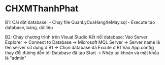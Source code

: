 # CHXMThanhPhat
B1: Cài đặt database: - Chạy file QuanLyCuaHangXeMay.sql  - Execute tạo database, bảng, dữ liệu

B2: Chạy chương trình trên Visual Studio
Kết nối database:
Vào Server Explorer -> Connect to Database  -> Microsoft MQL Server -> Server name là tên server sử dụng ở B1 -> Chọn database đã Excute ở B1 
Vào App.config thay đổi đường dẫn tới Database đã tạo
Start -> Nhập tài khoản và mật khẩu là "admin"
